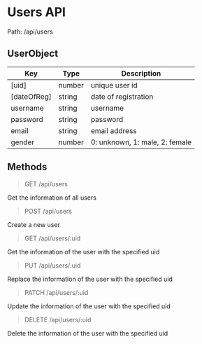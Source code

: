 # Users API
Path: /api/users

## UserObject
Key        |Type  |Description
-----------|------|------------------------------
[uid]      |number|unique user id
[dateOfReg]|string|date of registration
username   |string|username
password   |string|password
email      |string|email address
gender     |number|0: unknown, 1: male, 2: female

## Methods
> GET /api/users

Get the information of all users

> POST /api/users

Create a new user

> GET /api/users/:uid

Get the information of the user with the specified uid

> PUT /api/users/:uid

Replace the information of the user with the specified uid

> PATCH /api/users/:uid

Update the information of the user with the specified uid

> DELETE /api/users/:uid

Delete the information of the user with the specified uid

